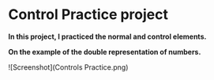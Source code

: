 # Control Practice project 

__In this project, I practiced the normal and control elements.__

__On the example of the double representation of numbers.__

![Screenshot](Controls Practice.png)

